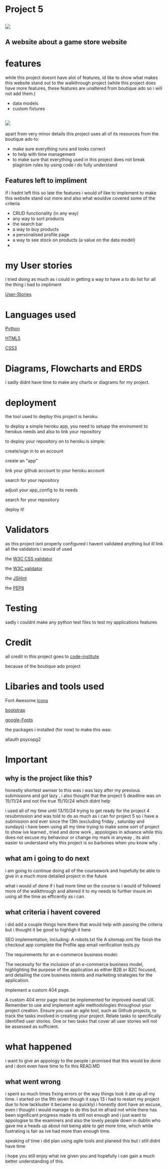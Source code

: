 # Project 5

<h2><img src="media/homepage.png"></h2>

## A website about a game store website 


# features 

while this project doesnt have alot of features, id like to show what makes this website stand out to the walkthrough project
(while this project does have more features, these features are unaltered from boutique ado so i will not add them.) 

- data models
- custom fixtures 

<h2><img src="media/model.png"></h2>

apart from very minor details this project uses all of its resources from the boutique ado to:
- make sure everything runs and looks correct
- to help with time management 
- to make sure that everything used in this project does not break plagirism rules by using code i do fully understand 



## Features left to impliment

if i hadnt left this so late the features i would of like to implement to make this website stand out more and also what wouldve covered some of the criteria 

- CRUD functionality (in any way)
- any way to sort products 
- the search bar 
- a way to buy products 
- a personalised profile page 
- a way to see stock on products (a value on the data model)
-

# my User stories

i tried doing as much as i could in getting a way to have a to do list for all the thing i had to impliment

[User-Stories](https://github.com/RNXVIII/project-5-blog)

# Languages used 

[Python](https://www.python.org/)

[HTML5](https://en.wikipedia.org/wiki/HTML5)
<br>

[CSS3](https://en.wikipedia.org/wiki/Cascading_Style_Sheets)

# Diagrams, Flowcharts and ERDS

i sadly didnt have time to make any charts or diagrams for my project.

# deployment

the tool used to deploy this project is heroku.

to deploy a simple heroku app, you need to setupp the enviroment to herokus needs and also to link your repository

to deploy your repository on to heroku is simple:

create/sign in to an account 

create an "app" 

link your github account to your heroku account 

search for your repository 

adjust your app_config to its needs

search for your repository 

deploy it!

# Validators 

as this project isnt properly configured i havent validated anything but ill link all the validators i would of used

the [W3C CSS validator](https://jigsaw.w3.org/css-validator/validator)

the [W3C validator](https://validator.w3.org/)

the [JSHint](https://jshint.com/)

the [PEP8](https://peps.python.org/pep-0008/)

# Testing 

sadly i couldnt make any python test files to test my applications features

# Credit 

all credit in this project goes to [code-institute](https://codeinstitute.net/)

because of the boutique ado project

# Libaries and tools used

Font Awesome [icons](https://fontawesome.com/)

[bootstrap](https://getbootstrap.com/)

[google-Fonts](https://fonts.google.com/)

the packages i installed (for now) to make this was:

allauth
psycopg2


# Important

## why is the project like this?

honestly shortest awnser to this was i was lazy after my previous submissions and got lazy , i also thought that the project 5 deadline was on 15/11/24 and not the true 15/10/24 which didnt help

i used all of my time until 13/10/24 trying to get ready for the project 4 resubmission and was told to do as much as i can for project 5 so i have a submission and ever since the 13th (excluding friday , saturday and sundays) i have been using all my time trying to make some sort of project to show ive learned , tried and done work , appologies in advance while this does not excuse my behaviour or change my mark in anyway , its alot easier to understand why this project is so barbones when you know why .


## what am i going to do next 

i am going to continue doing all of the coursework and hopefully be able to give in a much more detailed project in the future

what i would of done if i had more time on the course is i would of followed more of the walkthrough and altered it to my needs to further insure im using all the time as efficently as i can.

## what criteria i havent covered 

i did add a couple things here there that would help with passing the criteria but i thought it be good to highligh it here 

SEO implementation, including:
A robots.txt file
A sitemap.xml file
finish the checkout app 
complete the Profile app
email verification
tests.py

The requirements for an e-commerce business model:

The necessity for the inclusion of an e-commerce business model, highlighting the purpose of the application as either B2B or B2C focused, and detailing the core business intents and marketing strategies for the application.

Implement a custom 404 page.

A custom 404 error page must be implemented for improved overall UX.
Remember to use and implement agile methodologies throughout your project creation.
Ensure you use an agile tool, such as Github projects, to track the tasks involved in creating your project.
Relate tasks to specifically identified user stories.
One or two tasks that cover all user stories will not be assessed as sufficient.

# what happened

 i want to give an appology to the people i promised that this would be done and i dont even have time to fix this READ.MD 

 ## what went wrong

 i spent so much times fixing errors or the way things look it ate up all my time. i started on the 9th (even though it says 13 i had to restart my project due to how lackluster it became so quickly) i honestly dont have an excuse, even i thought i would manage to do this but im afraid not
while there has been significant progress made its still not enough and i just want to appologise to the examiners and also the lovely people down in dublin who gave me a heads up about not being able to get more time, which while fustrating is fair as ive had more than enough time.

speaking of time i did plan using agile tools and planeed this but i still didnt have time 

i hope you still enjoy what ive given you and hopefully i can gain a much better understanding of this.


